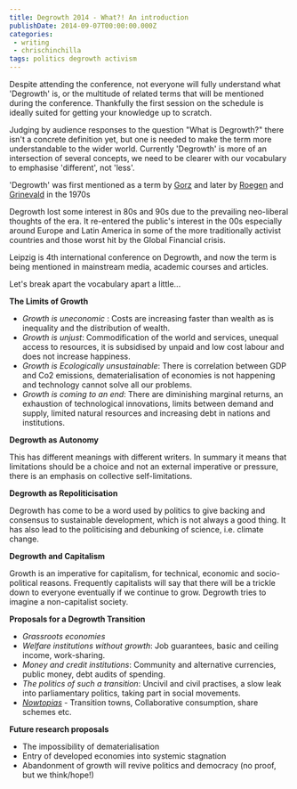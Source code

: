 ```yaml
---
title: Degrowth 2014 - What?! An introduction
publishDate: 2014-09-07T00:00:00.000Z
categories:
 - writing
 - chrischinchilla
tags: politics degrowth activism
---
```


Despite attending the conference, not everyone will fully understand what 'Degrowth' is, or the multitude of related terms that will be mentioned during the conference. Thankfully the first session on the schedule is ideally suited for getting your knowledge up to scratch.

Judging by audience responses to the question "What is Degrowth?" there isn't a concrete definition yet, but one is needed to make the term more understandable to the wider world. Currently 'Degrowth' is more of an intersection of several concepts, we need to be clearer with our vocabulary to emphasise 'different', not 'less'.

'Degrowth' was first mentioned as a term by [Gorz](https://en.wikipedia.org/wiki/Andr%C3%A9_Gorz) and later by [Roegen](https://en.wikipedia.org/wiki/Nicholas_Georgescu-Roegen) and [Grinevald](https://fr.wikipedia.org/wiki/Jacques_Grinevald) in the 1970s

Degrowth lost some interest in 80s and 90s due to the prevailing neo-liberal thoughts of the era. It re-entered the public's interest in the 00s especially around Europe and Latin America in some of the more traditionally activist countries and those worst hit by the Global Financial crisis.

Leipzig is 4th international conference on Degrowth, and now the term is being mentioned in mainstream media, academic courses and articles.

Let's break apart the vocabulary apart a little...

**The Limits of Growth**

- _Growth is uneconomic_ : Costs are increasing faster than wealth as is inequality and the distribution of wealth.
- _Growth is unjust_: Commodification of the world and services, unequal access to resources, it is subsidised by unpaid and low cost labour and does not increase happiness.
- _Growth is Ecologically unsustainable_: There is correlation between GDP and Co2 emissions, dematerialisation of economies is not happening and technology cannot solve all our problems.
- _Growth is coming to an end_: There are diminishing marginal returns, an exhaustion of technological innovations, limits between demand and supply, limited natural resources and increasing debt in nations and institutions.

**Degrowth as Autonomy**

This has different meanings with different writers. In summary it means that limitations should be a choice and not an external imperative or pressure, there is an emphasis on collective self-limitations.

**Degrowth as Repoliticisation**

Degrowth has come to be a word used by politics to give backing and consensus to sustainable development, which is not always a good thing. It has also lead to the politicising and debunking of science, i.e. climate change.

**Degrowth and Capitalism**

Growth is an imperative for capitalism, for technical, economic and socio-political reasons. Frequently capitalists will say that there will be a trickle down to everyone eventually if we continue to grow. Degrowth tries to imagine a non-capitalist society.

**Proposals for a Degrowth Transition**

- _Grassroots economies_
- _Welfare institutions without growth_: Job guarantees, basic and ceiling income, work-sharing.
- _Money and credit institutions_: Community and alternative currencies, public money, debt audits of spending.
- _The politics of such a transition_: Uncivil and civil practises, a slow leak into parliamentary politics, taking part in social movements.
- _[Nowtopias](https://www.google.com/search?q=nowtopia&ie=utf-8&oe=utf-8&aq=t&gws_rd=ssl)_ - Transition towns, Collaborative consumption, share schemes etc.

**Future research proposals**

- The impossibility of dematerialisation
- Entry of developed economies into systemic stagnation
- Abandonment of growth will revive politics and democracy (no proof, but we think/hope!)

